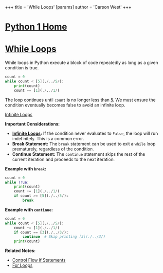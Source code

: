+++
 title = 'While Loops'
[params]
	author = 'Carson West'
+++
# [Python 1 Home](./../python-1-home/)
# [While Loops](./../while-loops/) 
While loops in Python execute a block of code repeatedly as long as a given condition is true.

```python
count = 0
while count < [5](./../5/):
    print(count)
    count += [1](./../1/)
```

The loop continues until `count` is no longer less than [5](./../5/).  We must ensure the condition eventually becomes false to avoid an infinite loop.

[Infinite Loops](./../infinite-loops/)

**Important Considerations:**

* **[Infinite Loops](./../infinite-loops/):**  If the condition never evaluates to `False`, the loop will run indefinitely.  This is a common error.
* **Break Statement:** The `break` statement can be used to exit a `while` loop prematurely, regardless of the condition.
* **Continue Statement:** The `continue` statement skips the rest of the current iteration and proceeds to the next iteration.


**Example with `break`:**

```python
count = 0
while True:
    print(count)
    count += [1](./../1/)
    if count >= [5](./../5/):
        break
```

**Example with `continue`:**

```python
count = 0
while count < [5](./../5/):
    count += [1](./../1/)
    if count == [3](./../3/):
        continue  # Skip printing [3](./../3/)
    print(count)
```

**Related Notes:**

* [Control Flow If Statements](./../control-flow-if-statements/)
* [For Loops](./../for-loops/)

